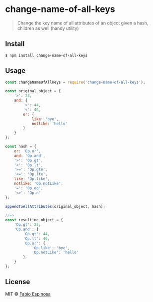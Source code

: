 # change-name-of-all-keys

> Change the key name of all attributes of an object given a hash, children as well (handy utility)

## Install

```
$ npm install change-name-of-all-keys
```

## Usage

```js
const changeNameOfAllKeys = require('change-name-of-all-keys');

const original_object = {
    '>': 23,
    and: {
        '>': 44,
        '<': 46,
        or: {
            like: 'bye',
            notlike: 'hello'
        }
    }
};

const hash = {
    or: 'Op.or',
    and: 'Op.and',
    '>': 'Op.gt',
    '<': 'Op.lt',
    '>=': 'Op.gte',
    '<=': 'Op.lte',
    like: 'Op.like',
    notlike: 'Op.notLike',
    '=': 'Op.eq',
    '<>': 'Op.n'
};

appendToAllAttributes(original_object, hash);

//=>
const resulting_object = {
    'Op.gt': 23,
    'Op.and': {
        'Op.gt': 44,
        'Op.lt': 46,
        'Op.or': {
            'Op.like': 'bye',
            'Op.notLike': 'hello'
        }
    }
};
```

## License

MIT © [Fabio Espinosa](http://fabioespinosa.mit.edu)
